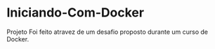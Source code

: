 # Iniciando-Com-Docker
Projeto Foi feito atravez de um desafio proposto durante um curso de Docker.
